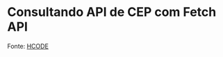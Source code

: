 # Consultando API de CEP com Fetch API

Fonte: <a href="https://www.youtube.com/watch?v=Pi6wkdU2vR4">HCODE</a>

